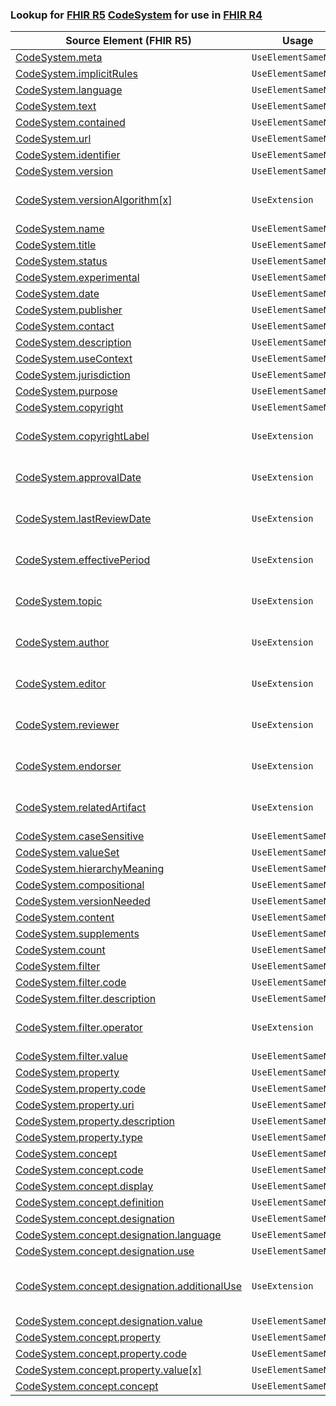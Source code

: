 ### Lookup for [FHIR R5](https://hl7.org/fhir/R5/) [CodeSystem](https://hl7.org/fhir/R5/CodeSystem.html) for use in [FHIR R4](https://hl7.org/fhir/R4/)

| Source Element (FHIR R5) | Usage | Target |
| -------------- | ----- | ------ |
| [CodeSystem.meta](https://hl7.org/fhir/R5/CodeSystem.html#resource) | `UseElementSameName` | [CodeSystem.meta](https://hl7.org/fhir/R4/CodeSystem.html#resource) |
| [CodeSystem.implicitRules](https://hl7.org/fhir/R5/CodeSystem.html#resource) | `UseElementSameName` | [CodeSystem.implicitRules](https://hl7.org/fhir/R4/CodeSystem.html#resource) |
| [CodeSystem.language](https://hl7.org/fhir/R5/CodeSystem.html#resource) | `UseElementSameName` | [CodeSystem.language](https://hl7.org/fhir/R4/CodeSystem.html#resource) |
| [CodeSystem.text](https://hl7.org/fhir/R5/CodeSystem.html#resource) | `UseElementSameName` | [CodeSystem.text](https://hl7.org/fhir/R4/CodeSystem.html#resource) |
| [CodeSystem.contained](https://hl7.org/fhir/R5/CodeSystem.html#resource) | `UseElementSameName` | [CodeSystem.contained](https://hl7.org/fhir/R4/CodeSystem.html#resource) |
| [CodeSystem.url](https://hl7.org/fhir/R5/CodeSystem.html#resource) | `UseElementSameName` | [CodeSystem.url](https://hl7.org/fhir/R4/CodeSystem.html#resource) |
| [CodeSystem.identifier](https://hl7.org/fhir/R5/CodeSystem.html#resource) | `UseElementSameName` | [CodeSystem.identifier](https://hl7.org/fhir/R4/CodeSystem.html#resource) |
| [CodeSystem.version](https://hl7.org/fhir/R5/CodeSystem.html#resource) | `UseElementSameName` | [CodeSystem.version](https://hl7.org/fhir/R4/CodeSystem.html#resource) |
| [CodeSystem.versionAlgorithm[x]](https://hl7.org/fhir/R5/CodeSystem.html#resource) | `UseExtension` | [http://hl7.org/fhir/5.0/StructureDefinition/extension-CodeSystem.versionAlgorithm](StructureDefinition-ext-R5-CodeSystem.versionAlgorithm.html) |
| [CodeSystem.name](https://hl7.org/fhir/R5/CodeSystem.html#resource) | `UseElementSameName` | [CodeSystem.name](https://hl7.org/fhir/R4/CodeSystem.html#resource) |
| [CodeSystem.title](https://hl7.org/fhir/R5/CodeSystem.html#resource) | `UseElementSameName` | [CodeSystem.title](https://hl7.org/fhir/R4/CodeSystem.html#resource) |
| [CodeSystem.status](https://hl7.org/fhir/R5/CodeSystem.html#resource) | `UseElementSameName` | [CodeSystem.status](https://hl7.org/fhir/R4/CodeSystem.html#resource) |
| [CodeSystem.experimental](https://hl7.org/fhir/R5/CodeSystem.html#resource) | `UseElementSameName` | [CodeSystem.experimental](https://hl7.org/fhir/R4/CodeSystem.html#resource) |
| [CodeSystem.date](https://hl7.org/fhir/R5/CodeSystem.html#resource) | `UseElementSameName` | [CodeSystem.date](https://hl7.org/fhir/R4/CodeSystem.html#resource) |
| [CodeSystem.publisher](https://hl7.org/fhir/R5/CodeSystem.html#resource) | `UseElementSameName` | [CodeSystem.publisher](https://hl7.org/fhir/R4/CodeSystem.html#resource) |
| [CodeSystem.contact](https://hl7.org/fhir/R5/CodeSystem.html#resource) | `UseElementSameName` | [CodeSystem.contact](https://hl7.org/fhir/R4/CodeSystem.html#resource) |
| [CodeSystem.description](https://hl7.org/fhir/R5/CodeSystem.html#resource) | `UseElementSameName` | [CodeSystem.description](https://hl7.org/fhir/R4/CodeSystem.html#resource) |
| [CodeSystem.useContext](https://hl7.org/fhir/R5/CodeSystem.html#resource) | `UseElementSameName` | [CodeSystem.useContext](https://hl7.org/fhir/R4/CodeSystem.html#resource) |
| [CodeSystem.jurisdiction](https://hl7.org/fhir/R5/CodeSystem.html#resource) | `UseElementSameName` | [CodeSystem.jurisdiction](https://hl7.org/fhir/R4/CodeSystem.html#resource) |
| [CodeSystem.purpose](https://hl7.org/fhir/R5/CodeSystem.html#resource) | `UseElementSameName` | [CodeSystem.purpose](https://hl7.org/fhir/R4/CodeSystem.html#resource) |
| [CodeSystem.copyright](https://hl7.org/fhir/R5/CodeSystem.html#resource) | `UseElementSameName` | [CodeSystem.copyright](https://hl7.org/fhir/R4/CodeSystem.html#resource) |
| [CodeSystem.copyrightLabel](https://hl7.org/fhir/R5/CodeSystem.html#resource) | `UseExtension` | [http://hl7.org/fhir/5.0/StructureDefinition/extension-CodeSystem.copyrightLabel](StructureDefinition-ext-R5-CodeSystem.copyrightLabel.html) |
| [CodeSystem.approvalDate](https://hl7.org/fhir/R5/CodeSystem.html#resource) | `UseExtension` | [http://hl7.org/fhir/5.0/StructureDefinition/extension-CodeSystem.approvalDate](StructureDefinition-ext-R5-CodeSystem.approvalDate.html) |
| [CodeSystem.lastReviewDate](https://hl7.org/fhir/R5/CodeSystem.html#resource) | `UseExtension` | [http://hl7.org/fhir/5.0/StructureDefinition/extension-CodeSystem.lastReviewDate](StructureDefinition-ext-R5-CodeSystem.lastReviewDate.html) |
| [CodeSystem.effectivePeriod](https://hl7.org/fhir/R5/CodeSystem.html#resource) | `UseExtension` | [http://hl7.org/fhir/5.0/StructureDefinition/extension-CodeSystem.effectivePeriod](StructureDefinition-ext-R5-CodeSystem.effectivePeriod.html) |
| [CodeSystem.topic](https://hl7.org/fhir/R5/CodeSystem.html#resource) | `UseExtension` | [http://hl7.org/fhir/5.0/StructureDefinition/extension-CodeSystem.topic](StructureDefinition-ext-R5-CodeSystem.topic.html) |
| [CodeSystem.author](https://hl7.org/fhir/R5/CodeSystem.html#resource) | `UseExtension` | [http://hl7.org/fhir/5.0/StructureDefinition/extension-CodeSystem.author](StructureDefinition-ext-R5-CodeSystem.author.html) |
| [CodeSystem.editor](https://hl7.org/fhir/R5/CodeSystem.html#resource) | `UseExtension` | [http://hl7.org/fhir/5.0/StructureDefinition/extension-CodeSystem.editor](StructureDefinition-ext-R5-CodeSystem.editor.html) |
| [CodeSystem.reviewer](https://hl7.org/fhir/R5/CodeSystem.html#resource) | `UseExtension` | [http://hl7.org/fhir/5.0/StructureDefinition/extension-CodeSystem.reviewer](StructureDefinition-ext-R5-CodeSystem.reviewer.html) |
| [CodeSystem.endorser](https://hl7.org/fhir/R5/CodeSystem.html#resource) | `UseExtension` | [http://hl7.org/fhir/5.0/StructureDefinition/extension-CodeSystem.endorser](StructureDefinition-ext-R5-CodeSystem.endorser.html) |
| [CodeSystem.relatedArtifact](https://hl7.org/fhir/R5/CodeSystem.html#resource) | `UseExtension` | [http://hl7.org/fhir/5.0/StructureDefinition/extension-CodeSystem.relatedArtifact](StructureDefinition-ext-R5-CodeSystem.relatedArtifact.html) |
| [CodeSystem.caseSensitive](https://hl7.org/fhir/R5/CodeSystem.html#resource) | `UseElementSameName` | [CodeSystem.caseSensitive](https://hl7.org/fhir/R4/CodeSystem.html#resource) |
| [CodeSystem.valueSet](https://hl7.org/fhir/R5/CodeSystem.html#resource) | `UseElementSameName` | [CodeSystem.valueSet](https://hl7.org/fhir/R4/CodeSystem.html#resource) |
| [CodeSystem.hierarchyMeaning](https://hl7.org/fhir/R5/CodeSystem.html#resource) | `UseElementSameName` | [CodeSystem.hierarchyMeaning](https://hl7.org/fhir/R4/CodeSystem.html#resource) |
| [CodeSystem.compositional](https://hl7.org/fhir/R5/CodeSystem.html#resource) | `UseElementSameName` | [CodeSystem.compositional](https://hl7.org/fhir/R4/CodeSystem.html#resource) |
| [CodeSystem.versionNeeded](https://hl7.org/fhir/R5/CodeSystem.html#resource) | `UseElementSameName` | [CodeSystem.versionNeeded](https://hl7.org/fhir/R4/CodeSystem.html#resource) |
| [CodeSystem.content](https://hl7.org/fhir/R5/CodeSystem.html#resource) | `UseElementSameName` | [CodeSystem.content](https://hl7.org/fhir/R4/CodeSystem.html#resource) |
| [CodeSystem.supplements](https://hl7.org/fhir/R5/CodeSystem.html#resource) | `UseElementSameName` | [CodeSystem.supplements](https://hl7.org/fhir/R4/CodeSystem.html#resource) |
| [CodeSystem.count](https://hl7.org/fhir/R5/CodeSystem.html#resource) | `UseElementSameName` | [CodeSystem.count](https://hl7.org/fhir/R4/CodeSystem.html#resource) |
| [CodeSystem.filter](https://hl7.org/fhir/R5/CodeSystem.html#resource) | `UseElementSameName` | [CodeSystem.filter](https://hl7.org/fhir/R4/CodeSystem.html#resource) |
| [CodeSystem.filter.code](https://hl7.org/fhir/R5/CodeSystem.html#resource) | `UseElementSameName` | [CodeSystem.filter.code](https://hl7.org/fhir/R4/CodeSystem.html#resource) |
| [CodeSystem.filter.description](https://hl7.org/fhir/R5/CodeSystem.html#resource) | `UseElementSameName` | [CodeSystem.filter.description](https://hl7.org/fhir/R4/CodeSystem.html#resource) |
| [CodeSystem.filter.operator](https://hl7.org/fhir/R5/CodeSystem.html#resource) | `UseExtension` | [http://hl7.org/fhir/5.0/StructureDefinition/extension-CodeSystem.filter.operator](StructureDefinition-ext-R5-CodeSystem.fi.operator.html) |
| [CodeSystem.filter.value](https://hl7.org/fhir/R5/CodeSystem.html#resource) | `UseElementSameName` | [CodeSystem.filter.value](https://hl7.org/fhir/R4/CodeSystem.html#resource) |
| [CodeSystem.property](https://hl7.org/fhir/R5/CodeSystem.html#resource) | `UseElementSameName` | [CodeSystem.property](https://hl7.org/fhir/R4/CodeSystem.html#resource) |
| [CodeSystem.property.code](https://hl7.org/fhir/R5/CodeSystem.html#resource) | `UseElementSameName` | [CodeSystem.property.code](https://hl7.org/fhir/R4/CodeSystem.html#resource) |
| [CodeSystem.property.uri](https://hl7.org/fhir/R5/CodeSystem.html#resource) | `UseElementSameName` | [CodeSystem.property.uri](https://hl7.org/fhir/R4/CodeSystem.html#resource) |
| [CodeSystem.property.description](https://hl7.org/fhir/R5/CodeSystem.html#resource) | `UseElementSameName` | [CodeSystem.property.description](https://hl7.org/fhir/R4/CodeSystem.html#resource) |
| [CodeSystem.property.type](https://hl7.org/fhir/R5/CodeSystem.html#resource) | `UseElementSameName` | [CodeSystem.property.type](https://hl7.org/fhir/R4/CodeSystem.html#resource) |
| [CodeSystem.concept](https://hl7.org/fhir/R5/CodeSystem.html#resource) | `UseElementSameName` | [CodeSystem.concept](https://hl7.org/fhir/R4/CodeSystem.html#resource) |
| [CodeSystem.concept.code](https://hl7.org/fhir/R5/CodeSystem.html#resource) | `UseElementSameName` | [CodeSystem.concept.code](https://hl7.org/fhir/R4/CodeSystem.html#resource) |
| [CodeSystem.concept.display](https://hl7.org/fhir/R5/CodeSystem.html#resource) | `UseElementSameName` | [CodeSystem.concept.display](https://hl7.org/fhir/R4/CodeSystem.html#resource) |
| [CodeSystem.concept.definition](https://hl7.org/fhir/R5/CodeSystem.html#resource) | `UseElementSameName` | [CodeSystem.concept.definition](https://hl7.org/fhir/R4/CodeSystem.html#resource) |
| [CodeSystem.concept.designation](https://hl7.org/fhir/R5/CodeSystem.html#resource) | `UseElementSameName` | [CodeSystem.concept.designation](https://hl7.org/fhir/R4/CodeSystem.html#resource) |
| [CodeSystem.concept.designation.language](https://hl7.org/fhir/R5/CodeSystem.html#resource) | `UseElementSameName` | [CodeSystem.concept.designation.language](https://hl7.org/fhir/R4/CodeSystem.html#resource) |
| [CodeSystem.concept.designation.use](https://hl7.org/fhir/R5/CodeSystem.html#resource) | `UseElementSameName` | [CodeSystem.concept.designation.use](https://hl7.org/fhir/R4/CodeSystem.html#resource) |
| [CodeSystem.concept.designation.additionalUse](https://hl7.org/fhir/R5/CodeSystem.html#resource) | `UseExtension` | [http://hl7.org/fhir/5.0/StructureDefinition/extension-CodeSystem.concept.designation.additionalUse](StructureDefinition-ext-R5-CodeSystem.co.de.additionalUse.html) |
| [CodeSystem.concept.designation.value](https://hl7.org/fhir/R5/CodeSystem.html#resource) | `UseElementSameName` | [CodeSystem.concept.designation.value](https://hl7.org/fhir/R4/CodeSystem.html#resource) |
| [CodeSystem.concept.property](https://hl7.org/fhir/R5/CodeSystem.html#resource) | `UseElementSameName` | [CodeSystem.concept.property](https://hl7.org/fhir/R4/CodeSystem.html#resource) |
| [CodeSystem.concept.property.code](https://hl7.org/fhir/R5/CodeSystem.html#resource) | `UseElementSameName` | [CodeSystem.concept.property.code](https://hl7.org/fhir/R4/CodeSystem.html#resource) |
| [CodeSystem.concept.property.value[x]](https://hl7.org/fhir/R5/CodeSystem.html#resource) | `UseElementSameName` | [CodeSystem.concept.property.value[x]](https://hl7.org/fhir/R4/CodeSystem.html#resource) |
| [CodeSystem.concept.concept](https://hl7.org/fhir/R5/CodeSystem.html#resource) | `UseElementSameName` | [CodeSystem.concept.concept](https://hl7.org/fhir/R4/CodeSystem.html#resource) |
